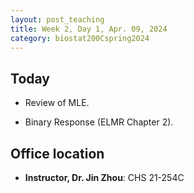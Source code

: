 ```yaml
---
layout: post_teaching
title: Week 2, Day 1, Apr. 09, 2024
category: biostat200Cspring2024
---
```


## Today

* Review of MLE.

* Binary Response (ELMR Chapter 2).

## Office location

- **Instructor, Dr. Jin Zhou**: CHS 21-254C

